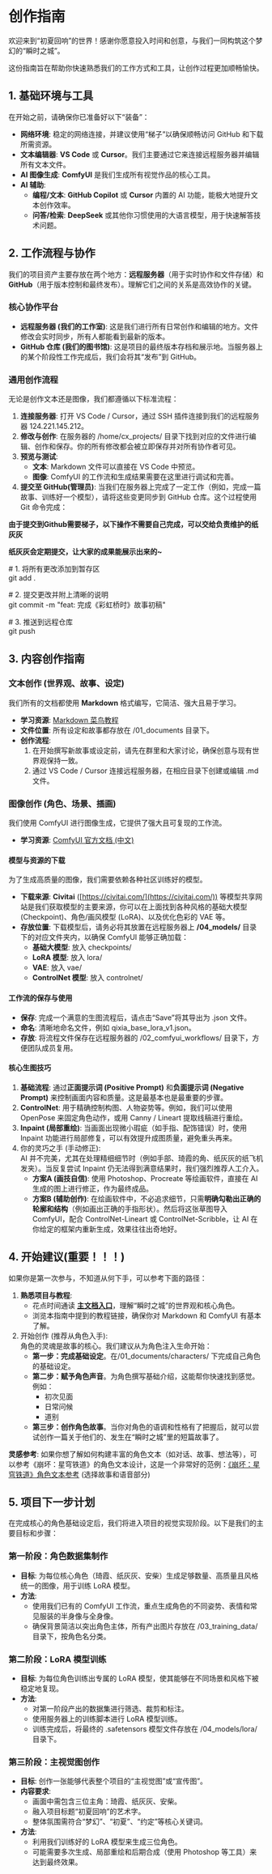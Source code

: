 # **创作指南**

欢迎来到“初夏回响”的世界！感谢你愿意投入时间和创意，与我们一同构筑这个梦幻的“瞬时之城”。

这份指南旨在帮助你快速熟悉我们的工作方式和工具，让创作过程更加顺畅愉快。

## **1\. 基础环境与工具**

在开始之前，请确保你已准备好以下“装备”：

* **网络环境**: 稳定的网络连接，并建议使用“梯子”以确保顺畅访问 GitHub 和下载所需资源。  
* **文本编辑器**: **VS Code** 或 **Cursor**。我们主要通过它来连接远程服务器并编辑所有文本文件。  
* **AI 图像生成**: **ComfyUI** 是我们生成所有视觉作品的核心工具。  
* **AI 辅助**:  
  * **编程/文本**: **GitHub Copilot** 或 **Cursor** 内置的 AI 功能，能极大地提升文本创作效率。  
  * **问答/检索**: **DeepSeek** 或其他你习惯使用的大语言模型，用于快速解答技术问题。

## **2\. 工作流程与协作**

我们的项目资产主要存放在两个地方：**远程服务器**（用于实时协作和文件存储）和 **GitHub**（用于版本控制和最终发布）。理解它们之间的关系是高效协作的关键。

### **核心协作平台**

* **远程服务器 (我们的工作室)**: 这是我们进行所有日常创作和编辑的地方。文件修改会实时同步，所有人都能看到最新的版本。  
* **GitHub 仓库 (我们的图书馆)**: 这是项目的最终版本存档和展示地。当服务器上的某个阶段性工作完成后，我们会将其“发布”到 GitHub。

### **通用创作流程**

无论是创作文本还是图像，我们都遵循以下标准流程：

1. **连接服务器**: 打开 VS Code / Cursor，通过 SSH 插件连接到我们的远程服务器 124.221.145.212。  
2. **修改与创作**: 在服务器的 /home/cx\_projects/ 目录下找到对应的文件进行编辑、创作和保存。你的所有修改都会被立即保存并对所有协作者可见。  
3. **预览与测试**:  
   * **文本**: Markdown 文件可以直接在 VS Code 中预览。  
   * **图像**: ComfyUI 的工作流和生成结果需要在这里进行调试和完善。  
4. **提交至 GitHub(管理员)**: 当我们在服务器上完成了一定工作（例如，完成一篇故事、训练好一个模型），请将这些变更同步到 GitHub 仓库。这个过程使用 Git 命令完成：

**由于提交到Github需要梯子，以下操作不需要自己完成，可以交给负责维护的纸灰灰**

**纸灰灰会定期提交，让大家的成果能展示出来的~**

   \# 1\. 将所有更改添加到暂存区  
   git add .

   \# 2\. 提交更改并附上清晰的说明  
   git commit \-m "feat: 完成《彩虹桥时》故事初稿"

   \# 3\. 推送到远程仓库  
   git push


## **3\. 内容创作指南**

### **文本创作 (世界观、故事、设定)**

我们所有的文档都使用 **Markdown** 格式编写，它简洁、强大且易于学习。

* **学习资源**: [Markdown 菜鸟教程](https://www.runoob.com/markdown/md-tutorial.html)  
* **文件位置**: 所有设定和故事都存放在 /01\_documents 目录下。  
* **创作流程**:  
  1. 在开始撰写新故事或设定前，请先在群里和大家讨论，确保创意与现有世界观保持一致。  
  2. 通过 VS Code / Cursor 连接远程服务器，在相应目录下创建或编辑 .md 文件。

### **图像创作 (角色、场景、插画)**

我们使用 ComfyUI 进行图像生成，它提供了强大且可复现的工作流。

* **学习资源**: [ComfyUI 官方文档 (中文)](https://docs.comfy.org/zh-CN)

#### **模型与资源的下载**

为了生成高质量的图像，我们需要依赖各种社区训练好的模型。

* **下载来源**: **Civitai** ([https://civitai.com/](https://civitai.com/)) 等模型共享网站是我们获取模型的主要来源，你可以在上面找到各种风格的基础大模型 (Checkpoint)、角色/画风模型 (LoRA)、以及优化色彩的 VAE 等。  
* **存放位置**: 下载模型后，请务必将其放置在远程服务器上 **/04\_models/** 目录下的对应文件夹内，以确保 ComfyUI 能够正确加载：  
  * **基础大模型**: 放入 checkpoints/  
  * **LoRA 模型**: 放入 lora/  
  * **VAE**: 放入 vae/  
  * **ControlNet 模型**: 放入 controlnet/

#### **工作流的保存与使用**

* **保存**: 完成一个满意的生图流程后，请点击“Save”将其导出为 .json 文件。  
* **命名**: 清晰地命名文件，例如 qixia\_base\_lora\_v1.json。  
* **存放**: 将流程文件保存在远程服务器的 /02\_comfyui\_workflows/ 目录下，方便团队成员复用。

#### **核心生图技巧**

1. **基础流程**: 通过**正面提示词 (Positive Prompt)** 和**负面提示词 (Negative Prompt)** 来控制画面内容和质量。这是最基本也是最重要的步骤。  
2. **ControlNet**: 用于精确控制构图、人物姿势等。例如，我们可以使用 OpenPose 来固定角色动作，或用 Canny / Lineart 提取线稿进行重绘。  
3. **Inpaint (局部重绘)**: 当画面出现微小瑕疵（如手指、配饰错误）时，使用 Inpaint 功能进行局部修复，可以有效提升成图质量，避免重头再来。  
4. 你的灵巧之手 (手动修正):  
   AI 并不完美，尤其在处理精细细节时（例如手部、琦霞的角、纸灰灰的纸飞机发夹）。当反复尝试 Inpaint 仍无法得到满意结果时，我们强烈推荐人工介入。  
   * **方案A (画技自信)**: 使用 Photoshop、Procreate 等绘画软件，直接在 AI 生成的图上进行修正，作为最终成品。  
   * **方案B (辅助创作)**: 在绘画软件中，不必追求细节，只需**明确勾勒出正确的轮廓和结构**（例如画出正确的手指形状）。然后将这张草图导入 ComfyUI，配合 ControlNet-Lineart 或 ControlNet-Scribble，让 AI 在你给定的框架内重新生成，效果往往出奇地好。

## **4\. 开始建议(重要！！！)**

如果你是第一次参与，不知道从何下手，可以参考下面的路径：

1. **熟悉项目与教程**:  
   * 花点时间通读 [**主文档入口**](https://github.com/mzhh1/chuxia-echoes/blob/main/01_documents/README.md)，理解“瞬时之城”的世界观和核心角色。  
   * 浏览本指南中提到的教程链接，确保你对 Markdown 和 ComfyUI 有基本了解。  
2. 开始创作 (推荐从角色入手):  
   角色的灵魂是故事的核心。我们建议从为角色注入生命开始：  
   * **第一步：完成基础设定**。在/01\_documents/characters/ 下完成自己角色的基础设定。  
   * **第二步：赋予角色声音**。为角色撰写基础介绍，这能帮你快速找到感觉。例如：  
     * 初次见面  
     * 日常问候  
     * 道别  
   * **第三步：创作角色故事**。当你对角色的语调和性格有了把握后，就可以尝试创作一篇关于他们的、发生在“瞬时之城”里的短篇故事了。

**灵感参考**: 如果你想了解如何构建丰富的角色文本（如对话、故事、想法等），可以参考《崩坏：星穹铁道》的角色文本设计，这是一个非常好的范例：[《崩坏：星穹铁道》角色文本参考](https://homdgcat.wiki/sr/char#_1408) (选择故事和语音部分)

## **5\. 项目下一步计划**

在完成核心的角色基础设定后，我们将进入项目的视觉实现阶段。以下是我们的主要目标和步骤：

### **第一阶段：角色数据集制作**

* **目标**: 为每位核心角色（琦霞、纸灰灰、安柴）生成足够数量、高质量且风格统一的图像，用于训练 LoRA 模型。  
* **方法**:  
  * 使用我们已有的 ComfyUI 工作流，重点生成角色的不同姿势、表情和常见服装的半身像与全身像。  
  * 确保背景简洁以突出角色主体，所有产出图片存放在 /03\_training\_data/ 目录下，按角色名分类。

### **第二阶段：LoRA 模型训练**

* **目标**: 为每位角色训练出专属的 LoRA 模型，使其能够在不同场景和风格下被稳定地复现。  
* **方法**:  
  * 对第一阶段产出的数据集进行筛选、裁剪和标注。  
  * 使用服务器上的训练脚本进行 LoRA 模型训练。  
  * 训练完成后，将最终的 .safetensors 模型文件存放在 /04\_models/lora/ 目录下。

### **第三阶段：主视觉图创作**

* **目标**: 创作一张能够代表整个项目的“主视觉图”或“宣传图”。  
* **内容要求**:  
  * 画面中需包含三位主角：琦霞、纸灰灰、安柴。  
  * 融入项目标题“初夏回响”的艺术字。  
  * 整体氛围需符合“梦幻”、“初夏”、“约定”等核心关键词。  
* **方法**:  
  * 利用我们训练好的 LoRA 模型来生成三位角色。  
  * 可能需要多次生成、局部重绘和后期合成（使用 Photoshop 等工具）来达到最终效果。